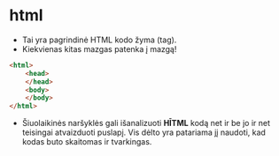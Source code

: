# html

* Tai yra pagrindinė HTML kodo žyma (tag).
* Kiekvienas kitas mazgas patenka į <html> mazgą!

```html
<html>
    <head>
    </head>
    <body>
    </body>
</html>
```

* Šiuolaikinės naršyklės gali išanalizuoti **HĪTML** kodą net ir be jo ir net teisingai atvaizduoti puslapį. Vis dėlto yra patariama jį naudoti, kad kodas buto skaitomas ir tvarkingas.
